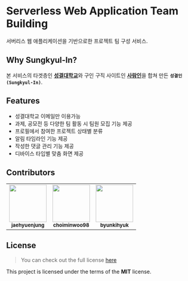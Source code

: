 # Serverless Web Application Team Building

서버리스 웹 애플리케이션을 기반으로한 프로젝트 팀 구성 서비스.

## Why **Sungkyul-In**?

본 서비스의 타겟층인 [**성결대학교**](https://www.sungkyul.ac.kr/skukr/index.do)와 구인 구직 사이트인 [**사람인**](https://www.saramin.co.kr/zf_user/)을 합쳐 만든 **`성결인(Sungkyul-In)`**.

## Features

- 성결대학교 이메일만 이용가능
- 과제, 공모전 등 다양한 팀 활동 시 팀원 모집 기능 제공
- 프로필에서 참여한 프로젝트 상태별 분류
- 알림 타임라인 기능 제공
- 작성한 댓글 관리 기능 제공
- 디바이스 타입별 맞춤 화면 제공

## Contributors

<!-- ALL-CONTRIBUTORS-LIST:START - Do not remove or modify this section -->
<!-- prettier-ignore-start -->
<!-- markdownlint-disable -->
<table>
    <tr>
        <td align="center">
            <a href="https://github.com/jaehyuenjung"><img src="https://avatars.githubusercontent.com/u/86586206?s=100&u=aac9ce00d8292f1ce2f0abf93f3e79e9ec8ad6b8&v=4" width="100px;"/><br /><sub><b>jaehyuenjung</b></sub></a>
        </td>
        <td align="center">
            <a href="https://github.com/choiminwoo98"><img src="https://avatars.githubusercontent.com/u/61531483?s=100&u=0d11985c3bc292ee0f83b8a35656be34c4a6c0b3&v=4" width="100px;"/><br /><sub><b>choiminwoo98</b></sub></a>
        </td>
        <td align="center">
            <a href="https://github.com/byunkihyuk"><img src="https://avatars.githubusercontent.com/u/78002166?s=100&u=5e480c59e71b9aa55bd111ebb619d6c302926d68&v=4" width="100px;"/><br /><sub><b>byunkihyuk</b></sub></a>
        </td>
    <tr>
</table>
<!-- markdownlint-restore -->
<!-- prettier-ignore-end -->
<!-- ALL-CONTRIBUTORS-LIST:END -->

## License

> You can check out the full license [here](https://github.com/jaehyuenjung/sungkyulin/blob/master/LICENSE)

This project is licensed under the terms of the **MIT** license.
